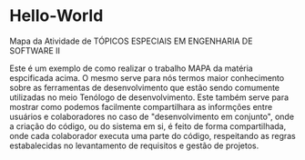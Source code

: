 # Hello-World
Mapa da Atividade de TÓPICOS ESPECIAIS EM ENGENHARIA DE SOFTWARE II

Este é um exemplo de como realizar o trabalho MAPA da matéria espcificada acima. O mesmo serve para nós termos maior conhecimento sobre as ferramentas de desenvolvimento que estão sendo comumente utilizadas no meio Tenólogo de desenvolvimento. 
Este também serve para mostrar como podemos facilmente compartilhara as informções entre usuários e colaboradores no caso de "desenvolvimento em conjunto", onde a criação do código, ou do sistema em si, é feito de forma compartilhada, onde cada colaborador executa uma parte do código, respeitando as regras estabalecidas no levantamento de requisitos e gestão de projetos.
